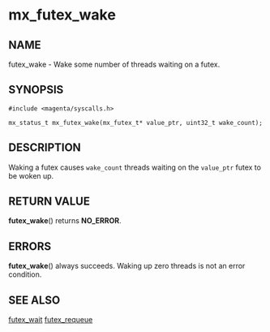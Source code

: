 # mx_futex_wake

## NAME

futex_wake - Wake some number of threads waiting on a futex.

## SYNOPSIS

```
#include <magenta/syscalls.h>

mx_status_t mx_futex_wake(mx_futex_t* value_ptr, uint32_t wake_count);
```

## DESCRIPTION

Waking a futex causes `wake_count` threads waiting on the `value_ptr`
futex to be woken up.

## RETURN VALUE

**futex_wake**() returns **NO_ERROR**.

## ERRORS

**futex_wake**() always succeeds. Waking up zero threads is not an
error condition.

## SEE ALSO

[futex_wait](futex_wait.md)
[futex_requeue](futex_requeue.md)
